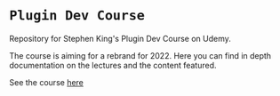 # `Plugin Dev Course`
Repository for Stephen King's Plugin Dev Course on Udemy.

The course is aiming for a rebrand for 2022. Here you can find in depth documentation on the lectures and the content featured.

See the course [here](https://www.udemy.com/course/develop-minecraft-plugins-java-programming/)
